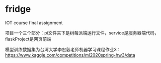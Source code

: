 # fridge
IOT course final assignment

项目一个三个部分：pi文件夹下是树莓派端运行文件，service是服务器端代码，flaskProject是网页前端

模型训练数据集为台湾大学李宏毅老师机器学习课程作业3：https://www.kaggle.com/competitions/ml2020spring-hw3/data
